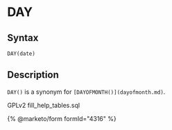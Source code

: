 
# DAY

## Syntax


```
DAY(date)
```

## Description


`DAY()` is a synonym for `[DAYOFMONTH()](dayofmonth.md)`.


GPLv2 fill_help_tables.sql


{% @marketo/form formId="4316" %}

